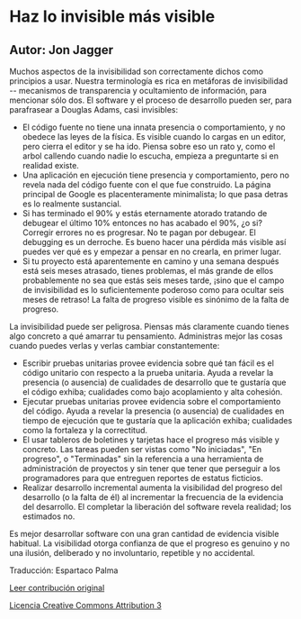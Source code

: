 Haz lo invisible más visible
===================
Autor: Jon Jagger
-------------------

Muchos aspectos de la invisibilidad son correctamente dichos como principios a usar. Nuestra terminología es rica en metáforas de invisibilidad -- mecanismos de transparencia y ocultamiento de información, para mencionar sólo dos. El software y el proceso de desarrollo pueden ser, para parafrasear a Douglas Adams, casi invisibles:

* El código fuente no tiene una innata presencia o comportamiento, y no obedece las leyes de la física. Es visible cuando lo cargas en un editor, pero cierra el editor y se ha ido. Piensa sobre eso un rato y, como el arbol callendo cuando nadie lo escucha, empieza a preguntarte si en realidad existe.
* Una aplicación en ejecución tiene presencia y comportamiento, pero no revela nada del código fuente con el que fue construido. La página principal de Google es placenteramente minimalista; lo que pasa detras es lo realmente sustancial.
* Si has terminado el 90% y estás eternamente atorado tratando de debugear el último 10% entonces no has acabado el 90%, ¿o si? Corregir errores no es progresar. No te pagan por debugear. El debugging es un derroche. Es bueno hacer una pérdida más visible así puedes ver qué es y empezar a pensar en no crearla, en primer lugar.
* Si tu proyecto está aparentemente en camino y una semana después está seis meses atrasado, tienes problemas, el más grande de ellos  probablemente no sea que estás seis meses tarde, ¡sino que el campo de invisibilidad es lo suficientemente poderoso como para ocultar seis meses de retraso! La falta de progreso visible es sinónimo de la falta de progreso.

La invisibilidad puede ser peligrosa. Piensas más claramente cuando tienes algo concreto a qué amarrar tu pensamiento. Administras mejor las cosas cuando puedes verlas y verlas cambiar constantemente:

* Escribir pruebas unitarias provee evidencia sobre qué tan fácil es el código unitario con respecto a la prueba unitaria. Ayuda a revelar la presencia (o ausencia) de cualidades de desarrollo que te gustaría que el código exhiba; cualidades como bajo acoplamiento y alta cohesión.
* Ejecutar pruebas unitarias provee evidencia sobre el comportamiento del código. Ayuda a revelar la presencia (o ausencia) de cualidades en tiempo de ejecución que te gustaría que la aplicación exhiba; cualidades como la fortaleza y la correctitud.
* El usar tableros de boletines y tarjetas hace el progreso más visible y concreto. Las tareas pueden ser vistas como "No iniciadas", "En progreso", o "Terminadas" sin la referencia a una herramienta de administración de proyectos y sin tener que tener que perseguir a los programadores para que entreguen reportes de estatus ficticios.
* Realizar desarrollo incremental aumenta la visibilidad del progreso del desarrollo (o la falta de él) al incrementar la frecuencia de la evidencia del desarrollo. El completar la liberación del software revela realidad; los estimados no.

Es mejor desarrollar software con una gran cantidad de evidencia visible habitual. La visibilidad otorga confianza de que el progreso es genuino y no una ilusión, deliberado y no involuntario, repetible y no accidental.


Traducción: Espartaco Palma

[Leer contribución original](http://programmer.97things.oreilly.com/wiki/index.php/Make_the_Invisible_More_Visible)

[Licencia Creative Commons Attribution 3](http://creativecommons.org/licenses/by/3.0/us/deed.es)